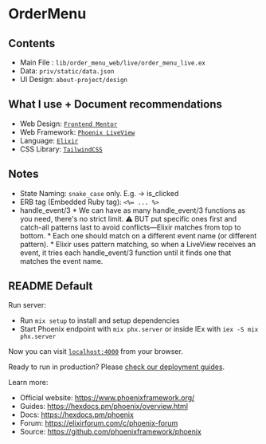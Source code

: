 # OrderMenu

## Contents
  * Main File :  `lib/order_menu_web/live/order_menu_live.ex`
  * Data: `priv/static/data.json`
  * UI Design: `about-project/design`

## What I use + Document recommendations
  * Web Design: [`Frontend Mentor`](https://www.frontendmentor.io/challenges/product-list-with-cart-5MmqLVAp_d)
  * Web Framework: [`Phoenix LiveView`](https://hexdocs.pm/phoenix_live_view/Phoenix.LiveView.html)
  * Language: [`Elixir`](https://hexdocs.pm/elixir/Kernel.html#content)
  * CSS Library: [`TailwindCSS`](https://tailwindcss.com/)

## Notes
  * State Naming: `snake_case` only. E.g. ->  is_clicked
  * ERB tag (Embedded Ruby tag): `<%= ... %>`
  * handle_event/3
        * We can have as many handle_event/3 functions as you need, there's no strict limit.
          ⚠️ BUT put specific ones first and catch-all patterns last to avoid conflicts—Elixir matches from top to bottom.
        * Each one should match on a different event name (or different pattern).
        * Elixir uses pattern matching, so when a LiveView receives an event,
          it tries each handle_event/3 function until it finds one that matches the event name.


## README Default

Run server:

  * Run `mix setup` to install and setup dependencies
  * Start Phoenix endpoint with `mix phx.server` or inside IEx with `iex -S mix phx.server`

Now you can visit [`localhost:4000`](http://localhost:4000) from your browser.

Ready to run in production? Please [check our deployment guides](https://hexdocs.pm/phoenix/deployment.html).

Learn more:

  * Official website: https://www.phoenixframework.org/
  * Guides: https://hexdocs.pm/phoenix/overview.html
  * Docs: https://hexdocs.pm/phoenix
  * Forum: https://elixirforum.com/c/phoenix-forum
  * Source: https://github.com/phoenixframework/phoenix
